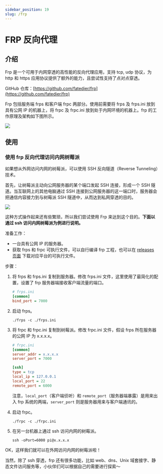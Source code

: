 ```yaml
---
sidebar_position: 19
slug: /frp
---
```


# FRP 反向代理



## 介绍

Frp 是一个可用于内网穿透的高性能的反向代理应用，支持 tcp, udp 协议，为 http 和 https 应用协议提供了额外的能力，且尝试性支持了点对点穿透。

GitHub 仓库：[https://github.com/fatedier/frp](https://github.com/fatedier/frp)

Frp 包括服务端 frps 和客户端 frpc 两部分。使用前需要将 frps 及 frps.ini 放到具有公网 IP 的机器上，将 frpc 及 frpc.ini 放到处于内网环境的机器上。frp 的工作原理及架构如下图所示。

![](https://static.getiot.tech/frp-working-diagram.png#center)



## 使用

### 使用 frp 反向代理访问内网树莓派

如果想从外网访问内网的树莓派，可以使用 SSH 反向隧道（Reverse Tunneling）技术。

首先，让树莓派主动向公网服务器的某个端口发起 SSH 连接，形成一个 SSH 隧道。当互联网上的其他电脑通过 SSH 连接到公网服务器的这一端口时，服务器会把通信内容接力到与树莓派 SSH 隧道中，从而达到私网穿透的目的。

![](https://static.getiot.tech/ssh-reverse-tunneling.jpg#center)

这种方式操作起来还有些繁琐，所以我们尝试使用 Frp 来达到这个目的。**下面以通过 ssh 访问内网树莓派为例进行说明。**

准备工作：

- 一台具有公网 IP 的服务器。
- 获取 frps 和 frpc 可执行文件，可以自行编译 frp 工程，也可以在 [releases 页面](https://github.com/fatedier/frp/releases) 下载对应平台的可执行文件。

步骤：

1. 将 frps 和 frps.ini 复制到服务器。修改 frps.ini 文件，这里使用了最简化的配置，设置了 frp 服务器端接收客户端流量的端口。

   ```ini
   # frps.ini
   [common]
   bind_port = 7000
   ```

2. 启动 frps。

   ```shell
   ./frps -c ./frps.ini
   ```

3. 将 frpc 和 frpc.ini 复制到树莓派。修改 frpc.ini 文件，假设 frps 所在服务器的公网 IP 为 x.x.x.x。

   ```ini
   # frpc.ini
   [common]
   server_addr = x.x.x.x
   server_port = 7000
   
   [ssh]
   type = tcp
   local_ip = 127.0.0.1
   local_port = 22
   remote_port = 6000
   ```

   注意，`local_port`（客户端侦听）和 `remote_port`（服务器端暴露）是用来出入 frp 系统的两端，`server_port` 则是服务器用来与客户端通讯的。

4. 启动 frpc。

   ```shell
   ./frpc -c ./frpc.ini
   ```

5. 在另一台机器上通过 ssh 访问内网的树莓派。

   ```shell
   ssh -oPort=6000 pi@x.x.x.x
   ```

OK，这样我们就可以在外网访问内网的树莓派啦！

当然，除了 ssh 穿透，frp 还有很多功能，比如 web、dns、Unix 域套接字、静态文件访问服务等，小伙伴们可以根据自己的需要进行探索～

